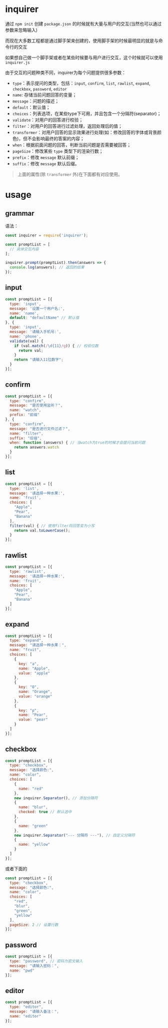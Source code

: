 # inquirer

通过 `npm init` 创建 `package.json` 的时候就有大量与用户的交互(当然也可以通过参数来忽略输入)

而现在大多数工程都是通过脚手架来创建的，使用脚手架的时候最明显的就是与命令行的交互

如果想自己做一个脚手架或者在某些时候要与用户进行交互，这个时候就可以使用 `inquirer.js`

由于交互的问题种类不同，inquirer为每个问题提供很多参数：

- `type`：表示提问的类型，包括：`input`, `confirm`, `list`, `rawlist`, `expand`, `checkbox`, `password`, `editor`
- `name`: 存储当前问题回答的变量；
- `message`：问题的描述；
- `default`：默认值；
- `choices`：列表选项，在某些type下可用，并且包含一个分隔符(separator)；
- `validate`：对用户的回答进行校验；
- `filter`：对用户的回答进行过滤处理，返回处理后的值；
- `transformer`：对用户回答的显示效果进行处理(如：修改回答的字体或背景颜色)，但不会影响最终的答案的内容；
- `when`：根据前面问题的回答，判断当前问题是否需要被回答；
- `pageSize`：修改某些 `type` 类型下的渲染行数；
- `prefix`：修改 `message` 默认前缀；
- `suffix`：修改 `message` 默认后缀。

>上面的属性(除 `transformer` 外)在下面都有对应使用。

# usage

## grammar

语法：

```js
const inquirer = require('inquirer');

const promptList = [
  // 具体交互内容
];

inquirer.prompt(promptList).then(answers => {
  console.log(answers); // 返回的结果
});
```

## input

```js
const promptList = [{
  type: 'input',
  message: '设置一个用户名:',
  name: 'name',
  default: "defaultName" // 默认值
}, {
  type: 'input',
  message: '请输入手机号:',
  name: 'phone',
  validate(val) {
    if (val.match(/\d{11}/g)) { // 校验位数
      return val;
    }
    return "请输入11位数字";
  }
}];
```

## confirm

```js
const promptList = [{
  type: "confirm",
  message: "是否使用监听？",
  name: "watch",
  prefix: "前缀"
}, {
  type: "confirm",
  message: "是否进行文件过滤？",
  name: "filter",
  suffix: "后缀",
  when: function (answers) { // 当watch为true的时候才会提问当前问题
    return answers.watch
  }
}];
```

## list
```js
const promptList = [{
  type: 'list',
  message: '请选择一种水果:',
  name: 'fruit',
  choices: [
    "Apple",
    "Pear",
    "Banana"
  ],
  filter(val) { // 使用filter将回答变为小写
    return val.toLowerCase();
  }
}];
```

## rawlist

```js
const promptList = [{
  type: 'rawlist',
  message: '请选择一种水果:',
  name: 'fruit',
  choices: [
    "Apple",
    "Pear",
    "Banana"
  ]
}];
```

## expand

```js
const promptList = [{
  type: "expand",
  message: "请选择一种水果：",
  name: "fruit",
  choices: [
    {
      key: "a",
      name: "Apple",
      value: "apple"
    },
    {
      key: "O",
      name: "Orange",
      value: "orange"
    },
    {
      key: "p",
      name: "Pear",
      value: "pear"
    }
  ]
}];
```


## checkbox

```js
const promptList = [{
  type: "checkbox",
  message: "选择颜色:",
  name: "color",
  choices: [
    {
      name: "red"
    },
    new inquirer.Separator(), // 添加分隔符
    {
      name: "blur",
      checked: true // 默认选中
    },
    {
      name: "green"
    },
    new inquirer.Separator("--- 分隔符 ---"), // 自定义分隔符
    {
      name: "yellow"
    }
  ]
}];
```

或者下面的

```js
const promptList = [{
  type: "checkbox",
  message: "选择颜色:",
  name: "color",
  choices: [
    "red",
    "blur",
    "green",
    "yellow"
  ],
  pageSize: 2 // 设置行数
}];
```


## password

```js
const promptList = [{
  type: "password", // 密码为密文输入
  message: "请输入密码：",
  name: "pwd"
}];
```

## editor

```js
const promptList = [{
  type: "editor",
  message: "请输入备注：",
  name: "editor"
}];
```
